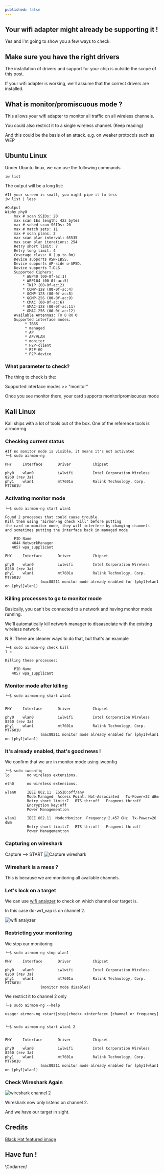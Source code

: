 ```yaml
---
published: false
---
```

## Your wifi adapter might already be supporting it !
Yes and i'm going to show you a few ways to check.

## Make sure you have the right drivers
The installation of drivers and support for your chip is outside the scope of this post.

If your wifi adapter is working, we'll assume that the correct drivers are installed.

## What is monitor/promiscuous mode ?
This allows your wifi adapter to monitor all traffic on all wireless channels.

You could also restrict it to a single wireless channel. (Keep reading)

And this could be the basis of an attack. e.g. on weaker protocols such as WEP


## Ubuntu Linux
Under Ubuntu linux, we can use the following commands
```
iw list
```

The output will be a long list:
```
#If your screen is small, you might pipe it to less
iw list | less

#Output
Wiphy phy0
	max # scan SSIDs: 20
	max scan IEs length: 422 bytes
	max # sched scan SSIDs: 20
	max # match sets: 11
	max # scan plans: 2
	max scan plan interval: 65535
	max scan plan iterations: 254
	Retry short limit: 7
	Retry long limit: 4
	Coverage class: 0 (up to 0m)
	Device supports RSN-IBSS.
	Device supports AP-side u-APSD.
	Device supports T-DLS.
	Supported Ciphers:
		* WEP40 (00-0f-ac:1)
		* WEP104 (00-0f-ac:5)
		* TKIP (00-0f-ac:2)
		* CCMP-128 (00-0f-ac:4)
		* GCMP-128 (00-0f-ac:8)
		* GCMP-256 (00-0f-ac:9)
		* CMAC (00-0f-ac:6)
		* GMAC-128 (00-0f-ac:11)
		* GMAC-256 (00-0f-ac:12)
	Available Antennas: TX 0 RX 0
	Supported interface modes:
		 * IBSS
		 * managed
		 * AP
		 * AP/VLAN
		 * monitor
		 * P2P-client
		 * P2P-GO
		 * P2P-device
```

### What parameter to check?
The thing to check is the:

Supported interface modes >> "monitor"


Once you see monitor there, your card supports monitor/promiscuous mode

## Kali Linux

Kali ships with a lot of tools out of the box.
One of the reference tools is airmon-ng

### Checking current status
```
#If no monitor mode is visible, it means it's not activated
└─$ sudo airmon-ng           

PHY     Interface       Driver          Chipset

phy0    wlan0           iwlwifi         Intel Corporation Wireless 8260 (rev 3a)
phy1    wlan1           mt7601u         Ralink Technology, Corp. MT7601U
```
### Activating monitor mode
```
└─$ sudo airmon-ng start wlan1

Found 2 processes that could cause trouble.
Kill them using 'airmon-ng check kill' before putting
the card in monitor mode, they will interfere by changing channels
and sometimes putting the interface back in managed mode

    PID Name
   4044 NetworkManager
   4057 wpa_supplicant

PHY     Interface       Driver          Chipset

phy0    wlan0           iwlwifi         Intel Corporation Wireless 8260 (rev 3a)
phy1    wlan1           mt7601u         Ralink Technology, Corp. MT7601U
                (mac80211 monitor mode already enabled for [phy1]wlan1 on [phy1]wlan1)
```
### Killing processes to go to monitor mode
Basically, you can't be connected to a network and having monitor mode running.

We'll automatically kill network manager to dissasociate with the existing wireless network.

N.B: There are cleaner ways to do that, but that's an example
```
└─$ sudo airmon-ng check kill                                                                                                                                     1 ⨯

Killing these processes:

    PID Name
   4057 wpa_supplicant

```

### Monitor mode after killing

```
└─$ sudo airmon-ng start wlan1


PHY     Interface       Driver          Chipset

phy0    wlan0           iwlwifi         Intel Corporation Wireless 8260 (rev 3a)
phy1    wlan1           mt7601u         Ralink Technology, Corp. MT7601U
                (mac80211 monitor mode already enabled for [phy1]wlan1 on [phy1]wlan1)
```

### It's already enabled, that's good news !
We confirm that we are in monitor mode using iwconfig
```
└─$ sudo iwconfig             
lo        no wireless extensions.

eth0      no wireless extensions.

wlan0     IEEE 802.11  ESSID:off/any  
          Mode:Managed  Access Point: Not-Associated   Tx-Power=22 dBm   
          Retry short limit:7   RTS thr:off   Fragment thr:off
          Encryption key:off
          Power Management:on
          
wlan1     IEEE 802.11  Mode:Monitor  Frequency:2.457 GHz  Tx-Power=20 dBm   
          Retry short limit:7   RTS thr:off   Fragment thr:off
          Power Management:on

```

### Capturing on wireshark
Capture --> START
![Capture wireshark](https://github.com/codarrenvelvindron/codarrenvelvindron.github.io/raw/master/images/monitor_mode_wlan1.png)

### Wireshark is a mess ?
This is because we are monitoring all available channels.

### Let's lock on a target
We can use [wifi analyzer](https://play.google.com/store/apps/details?id=com.farproc.wifi.analyzer&hl=en&gl=US) to check on which channel our target is.

In this case dd-wrt_vap is on channel 2.

![wifi analyzer](https://github.com/codarrenvelvindron/codarrenvelvindron.github.io/raw/master/images/Screenshot_20210111-202921_Wifi%20Analyzer.jpg)

### Restricting your monitoring
We stop our monitoring
```
└─$ sudo airmon-ng stop wlan1 

PHY     Interface       Driver          Chipset

phy0    wlan0           iwlwifi         Intel Corporation Wireless 8260 (rev 3a)
phy1    wlan1           mt7601u         Ralink Technology, Corp. MT7601U
                (monitor mode disabled)

```

We restrict it to channel 2 only
```
└─$ sudo airmon-ng --help    

usage: airmon-ng <start|stop|check> <interface> [channel or frequency]

                                                                                                           
└─$ sudo airmon-ng start wlan1 2


PHY     Interface       Driver          Chipset

phy0    wlan0           iwlwifi         Intel Corporation Wireless 8260 (rev 3a)
phy1    wlan1           mt7601u         Ralink Technology, Corp. MT7601U
                (mac80211 monitor mode already enabled for [phy1]wlan1 on [phy1]wlan1)

```

### Check Wireshark Again
![wireshark channel 2](https://github.com/codarrenvelvindron/codarrenvelvindron.github.io/raw/master/images/monitor_mode_channel_2.png)

Wireshark now only listens on channel 2.

And we have our target in sight.

## Credits
[Black Hat featured image](https://cdn.searchenginejournal.com/wp-content/uploads/2017/10/black-hat-seo-760x400.png)

## Have fun !

\Codarren/
